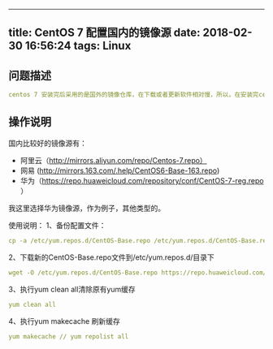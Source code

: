 
---
title: CentOS 7 配置国内的镜像源
date: 2018-02-30 16:56:24
tags: Linux
---
<meta name="referrer" content="no-referrer" />

## 问题描述

```yaml
centos 7 安装完后采用的是国外的镜像仓库，在下载或者更新软件相对慢，所以，在安装完centos 7 系统后，要把镜像源更换成国内的，相对比较好的。
```

## 操作说明

国内比较好的镜像源有：

- 阿里云（http://mirrors.aliyun.com/repo/Centos-7.repo）
- 网易 (http://mirrors.163.com/.help/CentOS6-Base-163.repo)
- 华为（https://repo.huaweicloud.com/repository/conf/CentOS-7-reg.repo ）

我这里选择华为镜像源，作为例子，其他类型的。

使用说明：
1、备份配置文件：

```yaml
cp -a /etc/yum.repos.d/CentOS-Base.repo /etc/yum.repos.d/CentOS-Base.repo.bak
```

2、下载新的CentOS-Base.repo文件到/etc/yum.repos.d/目录下

```yaml
wget -O /etc/yum.repos.d/CentOS-Base.repo https://repo.huaweicloud.com/repository/conf/CentOS-7-reg.repo
```

3、执行yum clean all清除原有yum缓存

```yaml
yum clean all
```

4、执行yum makecache 刷新缓存

```yaml
yum makecache // yum repolist all
```

